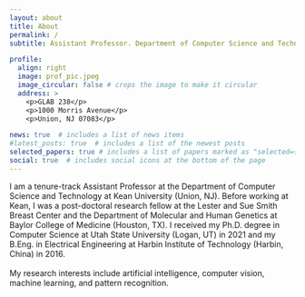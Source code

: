 ```yaml
---
layout: about
title: About
permalink: /
subtitle: Assistant Professor. Department of Computer Science and Technology. Kean University.

profile:
  align: right
  image: prof_pic.jpeg
  image_circular: false # crops the image to make it circular
  address: >
    <p>GLAB 238</p>
    <p>1000 Morris Avenue</p>
    <p>Union, NJ 07083</p>

news: true  # includes a list of news items
#latest_posts: true  # includes a list of the newest posts
selected_papers: true # includes a list of papers marked as "selected={true}"
social: true  # includes social icons at the bottom of the page
---
```


I am a tenure-track Assistant Professor at the Department of Computer Science and Technology at Kean University (Union, NJ). 
Before working at Kean, I was a post-doctoral research fellow at the Lester and Sue Smith Breast Center and the Department of 
Molecular and Human Genetics at Baylor College of Medicine (Houston, TX). I received my Ph.D. degree in Computer Science at 
Utah State University (Logan, UT) in 2021 and my B.Eng. in Electrical Engineering at Harbin Institute of Technology (Harbin, China) in 2016. 
\
\
My research interests include artificial intelligence, computer vision, machine learning, and pattern recognition. 
